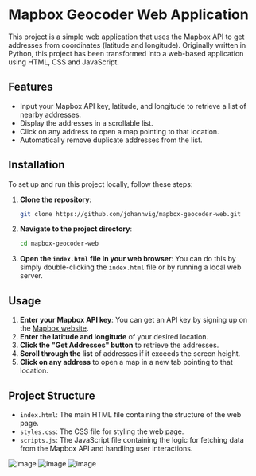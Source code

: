 # Mapbox Geocoder Web Application

This project is a simple web application that uses the Mapbox API to get addresses from coordinates (latitude and longitude). Originally written in Python, this project has been transformed into a web-based application using HTML, CSS and JavaScript.

## Features

- Input your Mapbox API key, latitude, and longitude to retrieve a list of nearby addresses.
- Display the addresses in a scrollable list.
- Click on any address to open a map pointing to that location.
- Automatically remove duplicate addresses from the list.

## Installation

To set up and run this project locally, follow these steps:

1. **Clone the repository**:
    ```sh
    git clone https://github.com/johannvig/mapbox-geocoder-web.git
    ```

2. **Navigate to the project directory**:
    ```sh
    cd mapbox-geocoder-web
    ```

3. **Open the `index.html` file in your web browser**:
    You can do this by simply double-clicking the `index.html` file or by running a local web server.

## Usage

1. **Enter your Mapbox API key**: You can get an API key by signing up on the [Mapbox website](https://www.mapbox.com/).
2. **Enter the latitude and longitude** of your desired location.
3. **Click the "Get Addresses" button** to retrieve the addresses.
4. **Scroll through the list** of addresses if it exceeds the screen height.
5. **Click on any address** to open a map in a new tab pointing to that location.

## Project Structure

- `index.html`: The main HTML file containing the structure of the web page.
- `styles.css`: The CSS file for styling the web page.
- `scripts.js`: The JavaScript file containing the logic for fetching data from the Mapbox API and handling user interactions.


![image](https://github.com/johannvig/geocoding-address-generator/assets/102874093/72af8f86-9367-484f-a7a8-fe977a9f2553)
![image](https://github.com/johannvig/geocoding-address-generator/assets/102874093/a7ea9255-c8b9-475a-9ba3-85496b95b3fc)
![image](https://github.com/johannvig/geocoding-address-generator/assets/102874093/1fa414cd-2ae2-4894-9dd5-ad7c993613a2)
